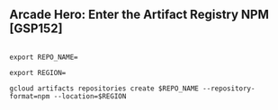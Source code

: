 ## Arcade Hero: Enter the Artifact Registry NPM [GSP152]


```

export REPO_NAME=

export REGION=

gcloud artifacts repositories create $REPO_NAME --repository-format=npm --location=$REGION

```
